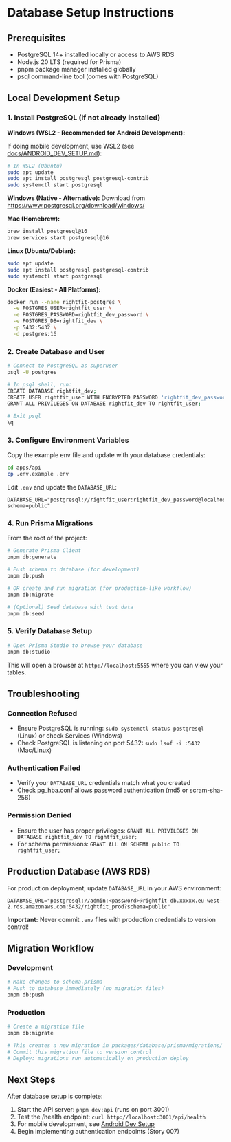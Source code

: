 # Database Setup Instructions

## Prerequisites
- PostgreSQL 14+ installed locally or access to AWS RDS
- Node.js 20 LTS (required for Prisma)
- pnpm package manager installed globally
- psql command-line tool (comes with PostgreSQL)

## Local Development Setup

### 1. Install PostgreSQL (if not already installed)

**Windows (WSL2 - Recommended for Android Development):**

If doing mobile development, use WSL2 (see [docs/ANDROID_DEV_SETUP.md](docs/ANDROID_DEV_SETUP.md)):
```bash
# In WSL2 (Ubuntu)
sudo apt update
sudo apt install postgresql postgresql-contrib
sudo systemctl start postgresql
```

**Windows (Native - Alternative):**
Download from https://www.postgresql.org/download/windows/

**Mac (Homebrew):**
```bash
brew install postgresql@16
brew services start postgresql@16
```

**Linux (Ubuntu/Debian):**
```bash
sudo apt update
sudo apt install postgresql postgresql-contrib
sudo systemctl start postgresql
```

**Docker (Easiest - All Platforms):**
```bash
docker run --name rightfit-postgres \
  -e POSTGRES_USER=rightfit_user \
  -e POSTGRES_PASSWORD=rightfit_dev_password \
  -e POSTGRES_DB=rightfit_dev \
  -p 5432:5432 \
  -d postgres:16
```

### 2. Create Database and User

```bash
# Connect to PostgreSQL as superuser
psql -U postgres

# In psql shell, run:
CREATE DATABASE rightfit_dev;
CREATE USER rightfit_user WITH ENCRYPTED PASSWORD 'rightfit_dev_password';
GRANT ALL PRIVILEGES ON DATABASE rightfit_dev TO rightfit_user;

# Exit psql
\q
```

### 3. Configure Environment Variables

Copy the example env file and update with your database credentials:

```bash
cd apps/api
cp .env.example .env
```

Edit `.env` and update the `DATABASE_URL`:

```env
DATABASE_URL="postgresql://rightfit_user:rightfit_dev_password@localhost:5432/rightfit_dev?schema=public"
```

### 4. Run Prisma Migrations

From the root of the project:

```bash
# Generate Prisma Client
pnpm db:generate

# Push schema to database (for development)
pnpm db:push

# OR create and run migration (for production-like workflow)
pnpm db:migrate

# (Optional) Seed database with test data
pnpm db:seed
```

### 5. Verify Database Setup

```bash
# Open Prisma Studio to browse your database
pnpm db:studio
```

This will open a browser at `http://localhost:5555` where you can view your tables.

## Troubleshooting

### Connection Refused
- Ensure PostgreSQL is running: `sudo systemctl status postgresql` (Linux) or check Services (Windows)
- Check PostgreSQL is listening on port 5432: `sudo lsof -i :5432` (Mac/Linux)

### Authentication Failed
- Verify your `DATABASE_URL` credentials match what you created
- Check pg_hba.conf allows password authentication (md5 or scram-sha-256)

### Permission Denied
- Ensure the user has proper privileges: `GRANT ALL PRIVILEGES ON DATABASE rightfit_dev TO rightfit_user;`
- For schema permissions: `GRANT ALL ON SCHEMA public TO rightfit_user;`

## Production Database (AWS RDS)

For production deployment, update `DATABASE_URL` in your AWS environment:

```env
DATABASE_URL="postgresql://admin:<password>@rightfit-db.xxxxx.eu-west-2.rds.amazonaws.com:5432/rightfit_prod?schema=public"
```

**Important:** Never commit `.env` files with production credentials to version control!

## Migration Workflow

### Development
```bash
# Make changes to schema.prisma
# Push to database immediately (no migration files)
pnpm db:push
```

### Production
```bash
# Create a migration file
pnpm db:migrate

# This creates a new migration in packages/database/prisma/migrations/
# Commit this migration file to version control
# Deploy: migrations run automatically on production deploy
```

## Next Steps

After database setup is complete:
1. Start the API server: `pnpm dev:api` (runs on port 3001)
2. Test the /health endpoint: `curl http://localhost:3001/api/health`
3. For mobile development, see [Android Dev Setup](docs/ANDROID_DEV_SETUP.md)
4. Begin implementing authentication endpoints (Story 007)
